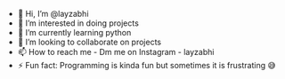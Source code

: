 - 👋 Hi, I’m @layzabhi
- 👀 I’m interested in doing projects
- 🌱 I’m currently learning python 
- 💞️ I’m looking to collaborate on projects
- 📫 How to reach me - Dm me on Instagram - layzabhi
- ⚡ Fun fact: Programming is kinda fun but sometimes it is frustrating 😅

<!---
layzabhi/layzabhi is a ✨ special ✨ repository because its `README.md` (this file) appears on your GitHub profile.
You can click the Preview link to take a look at your changes.
--->
